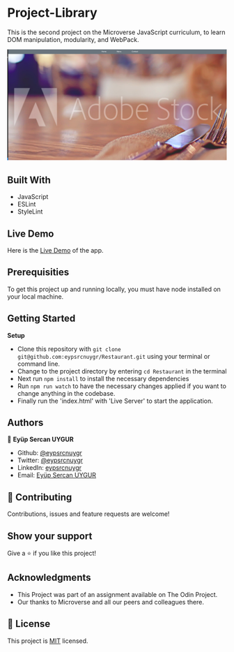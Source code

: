 # Project-Library

This is the second project on the Microverse JavaScript curriculum, to learn DOM manipulation, modularity, and WebPack.

![screenshot](./dist/css/images/Screenshot1.png)<br>

## Built With

- JavaScript
- ESLint
- StyleLint

## Live Demo

Here is the [Live Demo](https://epic-wescoff-639037.netlify.app/) of the app.

## Prerequisities

To get this project up and running locally, you must have node installed on your local machine.

## Getting Started

**Setup**

- Clone this repository with ```git clone git@github.com:eypsrcnuygr/Restaurant.git``` using your terminal or command line.<br>
- Change to the project directory by entering ```cd Restaurant``` in the terminal<br>
- Next run ```npm install``` to install the necessary dependencies<br>
- Run ```npm run watch``` to have the necessary changes applied if you want to change anything in the codebase.
- Finally run the 'index.html' with 'Live Server' to start the application.<br>

## Authors

👤 **Eyüp Sercan UYGUR**

-   Github: [@eypsrcnuygr](https://github.com/eypsrcnuygr)
-   Twitter: [@eypsrcnuygr](https://twitter.com/eypsrcnuygr)
-   LinkedIn: [eypsrcnuygr](https://www.linkedin.com/in/eypsrcnuygr/)
-   Email: [Eyüp Sercan UYGUR](sercanuygur@gmail.com)


## 🤝 Contributing

Contributions, issues and feature requests are welcome!

## Show your support

Give a ⭐️ if you like this project!

## Acknowledgments

-   This Project was part of an assignment available on The Odin Project.
-   Our thanks to Microverse and all our peers and colleagues there.

## 📝 License

This project is [MIT](lic.url) licensed.
